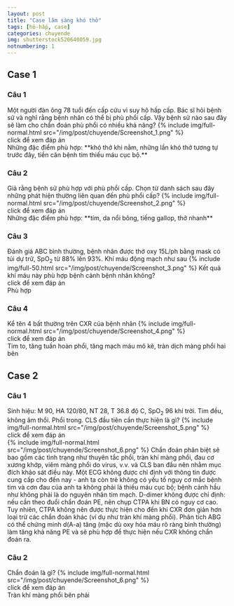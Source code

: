 ```yaml
---
layout: post
title: "Case lâm sàng khó thở"
tags: [hô-hấp, case]
categories: chuyende
img: shutterstock520640059.jpg
notnumbering: 1
---
```


## Case 1

### Câu 1
<div class="alert alert-warning" role="alert">
  Một người đàn ông 78 tuổi đến cấp cứu vì suy hô hấp cấp. Bác sĩ hỏi bệnh sử và nghĩ rằng bệnh nhân có thể bị phù phổi cấp. Vậy bệnh sử nào sau đây sẽ làm cho chẩn đoán phù phổi có nhiều khả năng?
  {% include img/full-normal.html src="/img/post/chuyende/Screenshot_1.png" %}
</div>

<div class="tomTat">
<div id="btTomTat" class="collapsed" data-toggle="collapse" href="#ndTomTat">
click để xem đáp án
</div>
<div id="ndTomTat" markdown="1" class="collapse multi-collapse ndTomTat">
Những đặc điểm phù hợp: **khó thở khi nằm, những lần khó thở tương tự trước đây, tiền căn bệnh tim thiếu máu cục bộ.**
</div>
</div>

### Câu 2
<div class="alert alert-warning" role="alert">
  Giả rằng bệnh sử phù hợp với phù phổi cấp. Chọn từ danh sách sau đây những phát hiện thường liên quan đến phù phổi cấp?
  {% include img/full-normal.html src="/img/post/chuyende/Screenshot_2.png" %}
</div>

<div class="tomTat">
<div id="btTomTat" class="collapsed" data-toggle="collapse" href="#ndTomTat2">
click để xem đáp án
</div>
<div id="ndTomTat2" markdown="1" class="collapse multi-collapse ndTomTat2">
Những đặc điểm phù hợp: **tím, da nổi bông, tiếng gallop, thở nhanh**
</div>
</div>

### Câu 3
<div class="alert alert-warning" role="alert">
  Đánh giá ABC bình thường, bệnh nhân được thở oxy 15L/ph bằng mask có túi dự trữ, SpO<sub>2</sub> từ 88% lên 93%. Khí máu động mạch như sau
  {% include img/full-50.html src="/img/post/chuyende/Screenshot_3.png" %}
  Kết quả khí máu này phù hợp bệnh cảnh bệnh nhân không?
</div>

<div class="tomTat">
<div id="btTomTat" class="collapsed" data-toggle="collapse" href="#ndTomTat3">
click để xem đáp án
</div>
<div id="ndTomTat3" markdown="1" class="collapse multi-collapse ndTomTat3">
  Phù hợp
</div>
</div>

### Câu 4
<div class="alert alert-warning" role="alert">
  Kể tên 4 bất thường trên CXR của bệnh nhân
  {% include img/full-normal.html src="/img/post/chuyende/Screenshot_4.png" %}
</div>

<div class="tomTat">
<div id="btTomTat" class="collapsed" data-toggle="collapse" href="#ndTomTat4">
click để xem đáp án
</div>
<div id="ndTomTat4" markdown="1" class="collapse multi-collapse ndTomTat4">
  Tim to, tăng tuần hoàn phổi, tăng mạch máu mô kẽ, tràn dịch màng phổi hai bên
</div>
</div>

## Case 2

### Câu 1
<div class="alert alert-warning" role="alert">
  Sinh hiệu: M 90, HA 120/80, NT 28, T 36.8 độ C, SpO<sub>2</sub> 96 khí trời. Tim đều, không âm thổi. Phổi trong. CLS đầu tiên cần thực hiện là gì?
  {% include img/full-normal.html src="/img/post/chuyende/Screenshot_5.png" %}
</div>

<div class="tomTat">
<div id="btTomTat" class="collapsed" data-toggle="collapse" href="#ndTomTat5">
click để xem đáp án
</div>
<div id="ndTomTat5" markdown="1" class="collapse multi-collapse ndTomTat5">
{% include img/full-normal.html src="/img/post/chuyende/Screenshot_6.png" %}
Chẩn đoán phân biệt sẽ bao gồm các tình trạng như thuyên tắc phổi, tràn khí màng phổi, đau cơ xương khớp, viêm màng phổi do virus, v.v. và CLS ban đầu nên nhằm mục đích khảo sát điều này. Một ECG không được chỉ định với thông tin được cung cấp cho đến nay - anh ta còn trẻ không có yếu tố nguy cơ mắc bệnh tim và cơn đau của anh ta không phải là thiếu máu cục bộ; bệnh cảnh hầu như không phải là do nguyên nhân tim mạch. D-dimer không được chỉ định: nếu cần theo đuổi chẩn đoán PE, nên chụp CTPA khi BN có nguy cơ cao. Tuy nhiên, CTPA không nên được thực hiện cho đến khi CXR đơn giản hơn loại trừ các chẩn đoán khác (ví dụ như tràn khí màng phổi). Phân tích ABG có thể chứng minh d(A-a) tăng (mặc dù oxy hóa máu rõ ràng bình thường) làm tăng khả năng PE và sẽ phù hợp để thực hiện nếu CXR không chẩn đoán ra.
</div>
</div>

### Câu 2

<div class="alert alert-warning" role="alert">
  Chẩn đoán là gì?
  {% include img/full-normal.html src="/img/post/chuyende/Screenshot_6.png" %}
</div>

<div class="tomTat">
<div id="btTomTat" class="collapsed" data-toggle="collapse" href="#ndTomTat6">
click để xem đáp án
</div>
<div id="ndTomTat6" markdown="1" class="collapse multi-collapse ndTomTat6">
Tràn khí màng phổi bên phải
</div>
</div>








